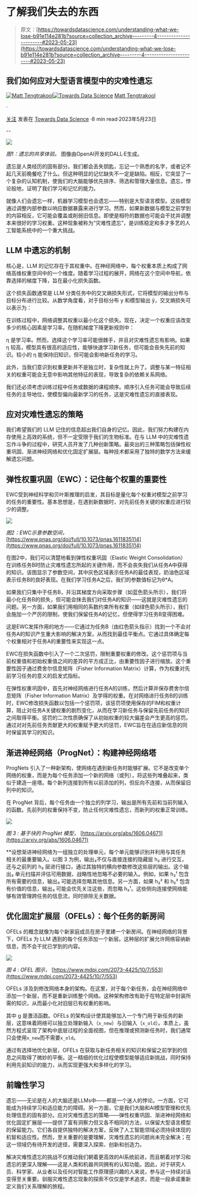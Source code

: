 # 了解我们失去的东西

> 原文：[https://towardsdatascience.com/understanding-what-we-lose-b91e114e281b?source=collection_archive---------4-----------------------#2023-05-23](https://towardsdatascience.com/understanding-what-we-lose-b91e114e281b?source=collection_archive---------4-----------------------#2023-05-23)

## **我们如何应对大型语言模型中的灾难性遗忘**

[](https://medium.com/@matt.tengtrakool?source=post_page-----b91e114e281b--------------------------------)[![Matt Tengtrakool](../Images/e5ef621ff9132b6c308e28d3ba2c5110.png)](https://medium.com/@matt.tengtrakool?source=post_page-----b91e114e281b--------------------------------)[](https://towardsdatascience.com/?source=post_page-----b91e114e281b--------------------------------)[![Towards Data Science](../Images/a6ff2676ffcc0c7aad8aaf1d79379785.png)](https://towardsdatascience.com/?source=post_page-----b91e114e281b--------------------------------) [Matt Tengtrakool](https://medium.com/@matt.tengtrakool?source=post_page-----b91e114e281b--------------------------------)

·

[关注](https://medium.com/m/signin?actionUrl=https%3A%2F%2Fmedium.com%2F_%2Fsubscribe%2Fuser%2F720b7ac13f06&operation=register&redirect=https%3A%2F%2Ftowardsdatascience.com%2Funderstanding-what-we-lose-b91e114e281b&user=Matt+Tengtrakool&userId=720b7ac13f06&source=post_page-720b7ac13f06----b91e114e281b---------------------post_header-----------) 发表在 [Towards Data Science](https://towardsdatascience.com/?source=post_page-----b91e114e281b--------------------------------) ·8 min read·2023年5月23日[](https://medium.com/m/signin?actionUrl=https%3A%2F%2Fmedium.com%2F_%2Fvote%2Ftowards-data-science%2Fb91e114e281b&operation=register&redirect=https%3A%2F%2Ftowardsdatascience.com%2Funderstanding-what-we-lose-b91e114e281b&user=Matt+Tengtrakool&userId=720b7ac13f06&source=-----b91e114e281b---------------------clap_footer-----------)

--

[](https://medium.com/m/signin?actionUrl=https%3A%2F%2Fmedium.com%2F_%2Fbookmark%2Fp%2Fb91e114e281b&operation=register&redirect=https%3A%2F%2Ftowardsdatascience.com%2Funderstanding-what-we-lose-b91e114e281b&source=-----b91e114e281b---------------------bookmark_footer-----------)![](../Images/5481f36b2e61728417e7195eef4cb913.png)

*图1：遗忘的共享体验。* 图像由OpenAI开发的DALL·E生成。

遗忘是人类经历的固有部分。我们都会丢失钥匙，忘记一个熟悉的名字，或者记不起几天前晚餐吃了什么。但这种明显的记忆缺失不一定是缺陷。相反，它突显了一个复杂的认知机制，使我们的大脑能够优先排序、筛选和管理大量信息。遗忘，悖论般地，证明了我们学习和记忆的能力。

就像人们会遗忘一样，机器学习模型也会遗忘——特别是大型语言模型。这些模型通过调整内部参数以响应数据暴露来进行学习。然而，如果新数据与模型之前学到的内容相反，它可能会覆盖或削弱旧信息。即使是相符的数据也可能会干扰并调整本来很好的学习权重。这种现象被称为“灾难性遗忘”，是训练稳定和多才多艺的人工智能系统中的一个重大挑战。

## **LLM 中遗忘的机制**

核心是，LLM 的记忆存在于其权重中。在神经网络中，每个权重本质上构成了网络高维权重空间中的一个维度。随着学习过程的展开，网络在这个空间中导航，依靠选择的梯度下降，旨在最小化损失函数。

这个损失函数通常是 LLM 分类任务中的交叉熵损失形式，它将模型的输出分布与目标分布进行比较。从数学角度看，对于目标分布 y 和模型输出 ŷ，交叉熵损失可以表示为：

在训练过程中，网络调整其权重以最小化这个损失。现在，决定一个权重应该改变多少的核心因素是学习率。在随机梯度下降更新规则中：

η 是学习率。然而，选择这个学习率可能很棘手，并且对灾难性遗忘有影响。如果 η 较高，模型具有很高的适应性，能够快速学习新任务，但可能会丧失先前的知识。较小的 η 能保持旧知识，但可能会影响新任务的学习。

此外，当我们意识到权重更新并不是独立时，复杂性就上升了。调整与某一特征相关的权重可能会无意中影响其他特征的表现，导致复杂的依赖关系网络。

我们还必须考虑训练过程中任务或数据的课程顺序。顺序引入任务可能会导致后续任务的主导地位，使模型偏向最新学习的任务，这是灾难性遗忘的直接表现。

## **应对灾难性遗忘的策略**

我们希望我们的 LLM 记住的信息超出我们自身的记忆。因此，我们努力构建在内存使用上高效的系统，但不一定受限于我们的生物标准。在与 LLM 中的灾难性遗忘作斗争的过程中，研究人员开发了几种创新策略。最突出的三种策略包括弹性权重巩固、渐进神经网络和优化固定扩展层。每种技术都采用了独特的数学方法来缓解遗忘问题。

## **弹性权重巩固（EWC）：记住每个权重的重要性**

EWC受到神经科学和贝叶斯推理的启发，其目标是量化每个权重对模型之前学习的任务的重要性。基本思想是，在遇到新数据时，对先前任务关键的权重应进行较少的调整。

![](../Images/a9e20e57f47152fbdedb11502ee9387b.png)

*图2：EWC示意参数空间，* [https://www.pnas.org/doi/full/10.1073/pnas.1611835114](https://www.pnas.org/doi/full/10.1073/pnas.1611835114)

在图2中，我们可以清楚地看到弹性权重巩固（Elastic Weight Consolidation）在训练任务B时防止灾难性遗忘所起的关键作用，而不会丧失我们从任务A中获得的知识。该图显示了参数空间，其中灰色区域表示任务A的最佳表现，奶油色区域表示任务B的良好表现。在我们学习任务A之后，我们的参数值标记为θ*A。

如果我们只集中于任务B，并沿其梯度方向采取步骤（如蓝色箭头所示），我们将最小化任务B的损失，但可能会抹去我们对任务A的知识——这就是灾难性遗忘的问题。另一方面，如果我们用相同的系数约束所有权重（如绿色箭头所示），我们会施加一个严厉的限制，使我们保留任务A的记忆，但使得学习任务B变得困难。

这是EWC发挥作用的地方——它通过为任务B（由红色箭头指示）找到一个不会对任务A的知识产生重大影响的解决方案，从而找到最佳平衡点。它通过具体确定每个权重相对于任务A的重要性来实现这一点。

EWC在损失函数中引入了一个二次惩罚，限制重要权重的修改。这个惩罚项与当前权重值和初始权重值之间的差异的平方成正比，由重要性因子进行缩放。这个重要性因子通过费舍尔信息矩阵（Fisher Information Matrix）计算，作为权重对先前学习任务的意义的启发式指标。

在弹性权重巩固中，首先对神经网络进行任务A的训练，然后计算并保存费舍尔信息矩阵（Fisher Information Matrix）及学得的权重。在对网络进行任务B的训练时，EWC修改损失函数以包括一个惩罚项，该惩罚项使用保存的FIM和权重计算，阻止对任务A关键权重的剧烈变化，从而在学习新任务与保留先前任务的知识之间取得平衡。惩罚的二次性质确保了从初始权重的较大偏差会产生更高的惩罚。通过对对先前任务贡献更大的权重赋予更大的惩罚，EWC旨在在适应新信息的同时保留其学习的知识。

## **渐进神经网络（ProgNet）：构建神经网络塔**

ProgNets 引入了一种新架构，使网络在遇到新任务时能够扩展。它不是改变单个网络的权重，而是为每个任务添加一个新的网络（或列），将这些列堆叠起来，类似于建造一座塔。每个新列连接到所有以前添加的列，但反向不连接，从而保留旧列中的知识。

在 ProgNet 背后，每个任务由一个独立的列学习，输出是所有先前和当前列输入的函数。先前列的权重保持不变，防止任何灾难性遗忘，而新列的权重正常训练。

![](../Images/4a0aa65940a17b18bf7ea719b8125570.png)

*图 3 : 基于块的 ProgNet 模型，* [https://arxiv.org/abs/1606.04671](https://arxiv.org/abs/1606.04671)

*​​*设想渐进神经网络为一组独立的处理单元，每个单元能够识别并利用与其任务相关的最重要输入。以图 3 为例，输出₃不仅与直接连接的隐藏层 h₂ 进行交互，还与之前列的 h₂ 层进行接口，通过其独特的横向参数修改这些层的输出。这个输出₃ 单元扫描并评估可用数据，战略性地忽略不必要的输入。例如，如果 h₂¹ 包含所有需要的信息，输出₃ 可能选择忽略其他信息。另一方面，如果 h₂² 和 h₂³ 包含有价值的信息，输出₃ 可能会优先关注这些，而忽略 h₂¹。这些侧向连接使网络能够有效管理跨任务的信息流，同时排除无关数据。

## **优化固定扩展层（OFELs）：每个任务的新房间**

OFELs 的概念就像为每个新家庭成员在房子里建一个新房间。在神经网络的背景下，OFELs 为 LLM 遇到的每个任务添加一个新层。这种层的扩展允许网络容纳新信息，而不会干扰已学到的内容。

![](../Images/27e1421ad69e06b32940cd9bf2df6fd7.png)

*图 4 : OFEL 图示，* [https://www.mdpi.com/2073-4425/10/7/553](https://www.mdpi.com/2073-4425/10/7/553)

OFELs 涉及到修改网络本身的架构。在这里，对于每个新任务，会在神经网络中添加一个新层，而不是重新训练整个网络。这种架构修改有助于在特定层中封装所需的知识，从而最小化对旧层已有权重的影响。

其中 g 是激活函数。OFELs 的架构设计使其能够加入一个专门用于新任务的新层，这意味着网络可以独立处理新输入（`x_new`）与旧输入（`x_old`）。本质上，虽然方程式呈现了架构中底层过程的全面视图，但在推理或预测新任务时，我们通常只会使用`x_new`而不需要`x_old`。

通过有选择地优化新层，OFELs 在获取与新任务相关的知识和保留之前学到的信息之间取得了微妙的平衡。这一精细的优化过程使模型能够适应新挑战，同时保持利用先前知识的能力，从而实现更强大和多样化的学习。

## **前瞻性学习**

遗忘——无论是在人的大脑还是LLMs中——都是一个迷人的悖论。一方面，它可能成为持续学习和适应能力的障碍。另一方面，它是我们大脑和AI模型管理和优先处理信息的固有部分。应对灾难性遗忘的策略——弹性权重巩固、渐进神经网络和优化固定扩展层——提供了富有洞察力但又各不相同的方法，以保留大型语言模型的保留能力。它们各自提供独特的解决方案，反映了人工智能领域必须持续体现的机智和适应性。然而，至关重要的是要理解，灾难性遗忘的问题尚未完全解决；在这一领域仍有待开发的途径，需要深入探索、创新和创造力。

解决灾难性遗忘的挑战不仅推动我们朝着更高效的AI系统前进，而且朝着对学习和遗忘的更深入理解——这是人类和机器共同拥有的认知功能。因此，对于研究人员、科学家、从业者以及任何对智能工作原理感兴趣的人来说，参与这一持续对话变得至关重要。驯服灾难性遗忘现象的探索不仅仅是学术追求，而是一段承诺重新定义我们关系理解的旅程。
